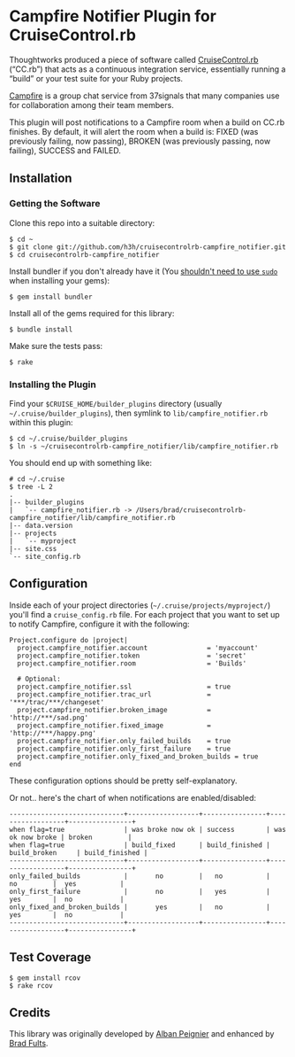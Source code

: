 # Campfire Notifier Plugin for CruiseControl.rb

Thoughtworks produced a piece of software called [CruiseControl.rb][0]
(“CC.rb”) that acts as a continuous integration service, essentially
running a “build” or your test suite for your Ruby projects.

 [0]: http://cruisecontrolrb.thoughtworks.com/

[Campfire][1] is a group chat service from 37signals that many companies use
for collaboration among their team members.

 [1]: http://campfirenow.com/

This plugin will post notifications to a Campfire room when a build on CC.rb
finishes. By default, it will alert the room when a build is: FIXED (was
previously failing, now passing), BROKEN (was previously passing, now failing),
SUCCESS and FAILED.

## Installation

### Getting the Software

Clone this repo into a suitable directory:

    $ cd ~
    $ git clone git://github.com/h3h/cruisecontrolrb-campfire_notifier.git
    $ cd cruisecontrolrb-campfire_notifier

Install bundler if you don't already have it
(You [shouldn't need to use `sudo`][2] when installing your gems):

 [2]: https://github.com/mxcl/homebrew/wiki/Gems,-Eggs-and-Perl-Modules/6be1bb6f74610538bf61409523d5e75c2bbcdaf5

    $ gem install bundler

Install all of the gems required for this library:

    $ bundle install

Make sure the tests pass:

    $ rake

### Installing the Plugin

Find your `$CRUISE_HOME/builder_plugins` directory (usually
`~/.cruise/builder_plugins`), then symlink to `lib/campfire_notifier.rb` within
this plugin:

    $ cd ~/.cruise/builder_plugins
    $ ln -s ~/cruisecontrolrb-campfire_notifier/lib/campfire_notifier.rb

You should end up with something like:

    # cd ~/.cruise
    $ tree -L 2
    .
    |-- builder_plugins
    |   `-- campfire_notifier.rb -> /Users/brad/cruisecontrolrb-campfire_notifier/lib/campfire_notifier.rb
    |-- data.version
    |-- projects
    |   `-- myproject
    |-- site.css
    `-- site_config.rb

## Configuration

Inside each of your project directories (`~/.cruise/projects/myproject/`)
you'll find a `cruise_config.rb` file. For each project that you want to
set up to notify Campfire, configure it with the following:

    Project.configure do |project|
      project.campfire_notifier.account               = 'myaccount'
      project.campfire_notifier.token                 = 'secret'
      project.campfire_notifier.room                  = 'Builds'

      # Optional:
      project.campfire_notifier.ssl                   = true
      project.campfire_notifier.trac_url              = '***/trac/***/changeset'
      project.campfire_notifier.broken_image          = 'http://***/sad.png'
      project.campfire_notifier.fixed_image           = 'http://***/happy.png'
      project.campfire_notifier.only_failed_builds    = true
      project.campfire_notifier.only_first_failure    = true
      project.campfire_notifier.only_fixed_and_broken_builds = true
    end

These configuration options should be pretty self-explanatory.

Or not.. here's the chart of when notifications are enabled/disabled:

    -----------------------------+------------------+----------------+------------------+----------------+
    when flag=true               | was broke now ok | success        | was ok now broke | broken         |
    when flag=true               | build_fixed      | build_finished | build_broken     | build_finished |
    -----------------------------+------------------+----------------+------------------+----------------+
    only_failed_builds           |       no         |   no           |       no         |  yes           |
    only_first_failure           |       no         |   yes          |       yes        |  no            |
    only_fixed_and_broken_builds |       yes        |   no           |       yes        |  no            |
    -----------------------------+------------------+----------------+------------------+----------------+

## Test Coverage

    $ gem install rcov
    $ rake rcov

## Credits

This library was originally developed by [Alban Peignier][3] and enhanced by
[Brad Fults][4].

 [3]: https://github.com/albanpeignier
 [4]: https://github.com/h3h
